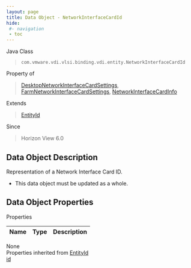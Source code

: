 ```yaml
---
layout: page
title: Data Object - NetworkInterfaceCardId
hide:
 #- navigation
 - toc
---
```


  
  
  



Java Class  
> `com.vmware.vdi.vlsi.binding.vdi.entity.NetworkInterfaceCardId`

Property of  
> [DesktopNetworkInterfaceCardSettings](vdi.resources.Desktop.NetworkInterfaceCardSettings.md#field_detail), [FarmNetworkInterfaceCardSettings](vdi.resources.Farm.NetworkInterfaceCardSettings.md#field_detail), [NetworkInterfaceCardInfo](vdi.utils.virtualcenter.NetworkInterfaceCard.NetworkInterfaceCardInfo.md#field_detail)

Extends  
> [EntityId](vdi.EntityId.md)

Since  
> Horizon View 6.0


## Data Object Description 

Representation of a Network Interface Card ID. 

  * This data object must be updated as a whole.



## Data Object Properties

Properties

Name |  Type |  Description   
---|---|---  
None  
Properties inherited from [EntityId](vdi.EntityId.md)  
[id](vdi.EntityId.md#id)  
  
  

  
  
